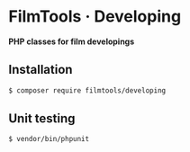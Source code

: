 # FilmTools · Developing

**PHP classes for film developings**

## Installation

```bash
$ composer require filmtools/developing
```


## Unit testing

```bash
$ vendor/bin/phpunit
```
